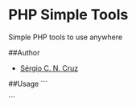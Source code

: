 PHP Simple Tools
================

Simple PHP tools to use anywhere

##Author
 - [Sérgio C. N. Cruz](https://github.com/SergioCNCruz)

##Usage
´´´

´´´